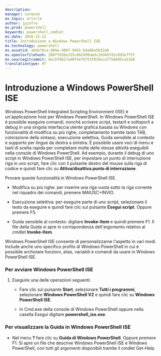 ```yaml
---
description: 
manager: carmonm
ms.topic: article
author: jpjofre
ms.prod: powershell
keywords: powershell,cmdlet
ms.date: 2016-12-12
title: Introduzione a Windows PowerShell ISE
ms.technology: powershell
ms.assetid: a0de70ca-909a-4807-94d1-6da86e5b52a0
ms.openlocfilehash: 208ffd38e255c082499abdc2dd45fd2c893e7f5f
ms.sourcegitcommit: 8acbf9827ad8f4ef9753f826ecaff58495ca51b0
translationtype: HT
---
```

# <a name="introducing-the-windows-powershell-ise"></a>Introduzione a Windows PowerShell ISE
Windows PowerShell Integrated Scripting Environment (ISE) è un'applicazione host per Windows PowerShell. In Windows PowerShell ISE è possibile eseguire comandi, nonché scrivere script, testarli e sottoporli a debug in una singola interfaccia utente grafica basata su Windows con funzionalità di modifica su più righe, completamento tramite tasto TAB, colorazione della sintassi, esecuzione selettiva, Guida sensibile al contesto e supporto per lingue da destra a sinistra.
È possibile usare voci di menu e tasti di scelta rapida per completare molte delle stesse attività eseguibili nella console di Windows PowerShell.  Ad esempio, durante il debug di uno script in Windows PowerShell ISE, per impostare un punto di interruzione riga in uno script, fare clic con il pulsante destro del mouse sulla riga di codice e quindi fare clic su **Attiva/disattiva punto di interruzione**.

Provare queste funzionalità in Windows PowerShell ISE.

-   Modifica su più righe: per inserire una riga vuota sotto la riga corrente nel riquadro dei comandi, premere MAIUSC+INVIO.

-   Esecuzione selettiva: per eseguire parte di uno script, selezionare il testo da eseguire e quindi fare clic sul pulsante **Esegui script**. Oppure premere F5.

-   Guida sensibile al contesto: digitare **Invoke-Item** e quindi premere F1. Il file della Guida si apre in corrispondenza dell'argomento relativo al cmdlet **Invoke-Item**.

Windows PowerShell ISE consente di personalizzarne l'aspetto in vari modi. Include anche uno specifico profilo di Windows PowerShell in cui è possibile archiviare funzioni, alias, variabili e comandi da usare in Windows PowerShell ISE.

### <a name="to-start-the-windows-powershell-ise"></a>Per avviare Windows PowerShell ISE

1.  Eseguire una delle operazioni seguenti:

    -   Fare clic sul pulsante **Start**, selezionare **Tutti i programmi**, selezionare **Windows PowerShell V2** e quindi fare clic su **Windows PowerShell ISE**.

    -   In Cmd.exe della console di Windows PowerShell oppure nella casella Esegui digitare **powershell_ise.exe**.

### <a name="to-get-help-in-the-windows-powershell-ise"></a>Per visualizzare la Guida in Windows PowerShell ISE

-   Nel menu **?** fare clic su **Guida di Windows PowerShell**. Oppure premere F1. Si apre un file che descrive Windows PowerShell ISE e Windows PowerShell, con tutti gli argomenti disponibili tramite il cmdlet Get-Help.

